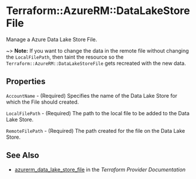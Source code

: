 # Terraform::AzureRM::DataLakeStoreFile

Manage a Azure Data Lake Store File.

~> **Note:** If you want to change the data in the remote file without changing the `LocalFilePath`, then 
taint the resource so the `Terraform::AzureRM::DataLakeStoreFile` gets recreated with the new data.

## Properties

`AccountName` - (Required) Specifies the name of the Data Lake Store for which the File should created.

`LocalFilePath` - (Required) The path to the local file to be added to the Data Lake Store.

`RemoteFilePath` - (Required) The path created for the file on the Data Lake Store.


## See Also

* [azurerm_data_lake_store_file](https://www.terraform.io/docs/providers/azurerm/r/data_lake_store_file.html) in the _Terraform Provider Documentation_